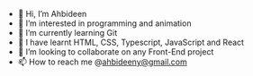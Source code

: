 - 👋 Hi, I’m Ahbideen
- 👀 I’m interested in programming and animation
- 🌱 I’m currently learning Git
- 🌱 I have learnt HTML, CSS, Typescript, JavaScript and React
- 💞️ I’m looking to collaborate on any Front-End project
- 📫 How to reach me @ahbideeny@gmail.com

<!---
bravono/bravono is a ✨ special ✨ repository because its `README.md` (this file) appears on your GitHub profile.
You can click the Preview link to take a look at your changes.
--->
